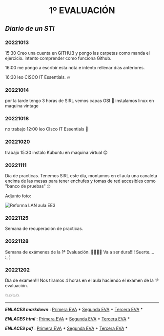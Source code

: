 <center> <h1>1º EVALUACIÓN</h1> </center>

## _Diario de un STI_


### 20221013

15:30 Creo una cuenta en GITHUB y pongo las carpetas como manda el ejercicio. intento comprender como funciona Github.

16:00 me pongo a escribir esta nota e intento rellenar días anteriores.

16:30 leo CISCO IT Essentials. 🔥

### 20221014

por la tarde tengo 3 horas de SIRL
vemos capas OSI 🥵
instalamos linux en maquina vintage


### 20221018

no trabajo
12:00 leo CIsco IT Essentials 🥵


### 20221020

trabajo
15:30 instalo Kubuntu en maquina virtual 😍


### 20221111

Día de practicas.
Tenemos SIRL
este día, montamos en el aula una canaleta encima de las mesas para tener enchufes y tomas de red accesibles como "banco de pruebas" 🙄

Adjunto foto:

<image src="./IMAGES/20221111_Rabaneda_Montes.JPEG" alt="Reforma LAN aula EE3">


### 20221125

Semana de recuperación de practicas.


### 20221128

Semana de exámenes de la 1ª Evaluación. 🥵🥵🥵🥵
Va a ser dura!!!!
Suerte....  :_(


### 20221202

Día de examen!!!
Nos tiramos 4 horas en el aula haciendo el examen de la 1ª evaluación.

💥💥💥💥



----------------------------------------------------------------
***ENLACES markdown*** :
[Primera EVA](../1_Evaluacion/1_Evaluacion.md) * 
[Segunda EVA](../2_Evaluacion/2_Evaluacion.md) * 
[Tercera EVA](../3_Evaluacion/3_Evaluacion.md) * 

***ENLACES html*** :
[Primera EVA](../1_Evaluacion/1_Evaluacion.html) * 
[Segunda EVA](../2_Evaluacion/2_Evaluacion.html) * 
[Tercera EVA](../3_Evaluacion/3_Evaluacion.html) * 

***ENLACES pdf*** :
[Primera EVA](../1_Evaluacion/1_Evaluacion.pdf) * 
[Segunda EVA](../2_Evaluacion/2_Evaluacion.pdf) * 
[Tercera EVA](../3_Evaluacion/3_Evaluacion.pdf) * 